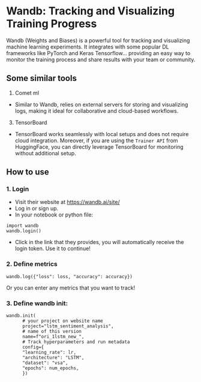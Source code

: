 # Wandb: Tracking and Visualizing Training Progress
Wandb (Weights and Biases) is a powerful tool for tracking and visualizing machine learning experiments. 
It integrates with some popular DL frameworks like PyTorch and Keras Tensorflow...
providing an easy way to monitor the training process and share results with your team or community.

## Some similar tools
1. Comet ml
- Similar to Wandb, relies on external servers for storing and visualizing logs, making it ideal for collaborative and cloud-based workflows.
3. TensorBoard
- TensorBoard works seamlessly with local setups and does not require cloud integration. Moreover, if you are using the `Trainer API` from HuggingFace, you can directly leverage TensorBoard for monitoring without additional setup.
## How to use

### 1. Login 
- Visit their website at https://wandb.ai/site/
- Log in or sign up.
- In your notebook or python file:
```
import wandb
wandb.login()
```
- Click in the link that they provides, you will automatically receive the login token. Use it to continue!

### 2. Define metrics
```
wandb.log({"loss": loss, "accuracy": accuracy})
```
Or you can enter any metrics that you want to track!

### 3. Define wandb init: 
```
wandb.init(
      # your project on website name
      project="lstm_sentiment_analysis",
      # name of this version
      name=f"ori_1lstm_new_", 
      # Track hyperparameters and run metadata
      config={
      "learning_rate": lr,
      "architecture": "LSTM",
      "dataset": "vsa",
      "epochs": num_epochs,
      })

```
